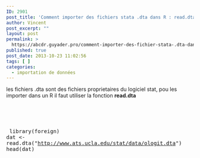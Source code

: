 ```yaml
---
ID: 2901
post_title: 'Comment importer des fichiers stata .dta dans R : read.dta'
author: Vincent
post_excerpt: ""
layout: post
permalink: >
  https://abcdr.guyader.pro/comment-importer-des-fichier-stata-.dta-dans-r-read.dta/
published: true
post_date: 2013-10-23 11:02:56
tags: [ ]
categories:
  - importation de données
---
```

les fichiers .dta sont des fichiers proprietaires du logiciel stat, pou les importer dans un R il faut utiliser la fonction <strong>read.dta</strong><br /><br /><br /> <pre lang='rsplus'><br /><br /> library(foreign) <br />dat &lt;- read.dta("http://www.ats.ucla.edu/stat/data/ologit.dta") head(dat)<br /><br /></code></pre>